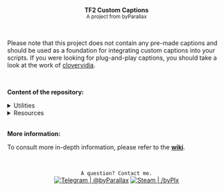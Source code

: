
<p align="center"><b>TF2 Custom Captions</b><br><small>A project from byParallax</small></p>

<br>

Please note that this project does not contain any pre-made captions and should be used as a foundation for integrating custom captions into your scripts. If you were looking for plug-and-play captions, you should take a look at the work of [clovervidia](https://github.com/clovervidia/clovervidias-captions "Click here to browse his Github project."). 

<br>

**Content of the repository:**

<details>
  <summary>Utilities</summary>
      <p>​ ​ ​ ​ • <a href="/utilities/captions.cfg" title="The configuration used to initialize the few necessary commands.">captions.cfg</a></p>
</details>
<details>
  <summary>Resources</summary>
      <p>​ ​ ​ ​ • <a href="/utilities/closecaption_custom.txt" title="The file used to create new captions.">closecaption_custom.txt</a><br>​ ​ ​ ​ • <a href="/utilities/closecaption_custom.dat" title="A file generated with the script below.">closecaption_custom.dat</a><br>​ ​ ​ ​ • <a href="/utilities/compile.bat" title="A very lightweight script to compile the captions.">compile.bat</a></p>
</details>

<br>


**More information:**

To consult more in-depth information, please refer to the [**wiki**](https://github.com/byparallax/tf2-captions/wiki "Consult the wiki for more information.").

<br>

<p align="center"><code>A question? Contact me.</code>  <br><a href="https://t.me/byparallax"><img src="https://img.shields.io/badge/-Telegram-2CA5E0.svg?style=flat-square&logo=telegram&link=https://t.me/byparallax" title="Telegram | @byParallax"/></a>    <a href="https://steamcommunity.com/id/byPlx"><img src="https://img.shields.io/badge/-Steam%20Profile-171A21.svg?style=flat-square&logo=steam&link=https://steamcommunity.com/id/byPlx" title="Steam | /byPlx"/></a></p>


